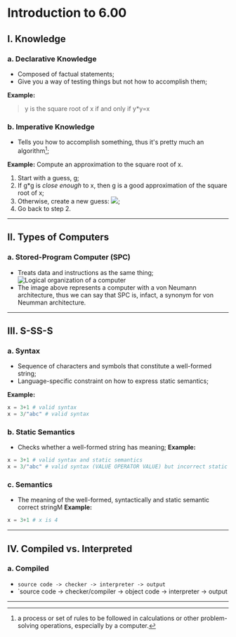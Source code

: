 # Introduction to 6.00

## I. Knowledge
### a. Declarative Knowledge
- Composed of factual statements;
- Give you a way of testing things but not how to accomplish them;

**Example:**
> y is the square root of x if and only if y*y=x

### b. Imperative Knowledge
- Tells you how to accomplish something, thus it's pretty much an algorithm[^1];

**Example:**
Compute an approximation to the square root of x.
1. Start with a guess, g;
2. If g*g is *close enough* to x, then g is a good approximation of the square root of x;
3. Otherwise, create a new guess: ![](https://i.imgur.com/6P5uC4r.gif);
4. Go back to step 2.

---

## II. Types of Computers
### a. Stored-Program Computer (SPC)
- Treats data and instructions as the same thing;
![Logical organization of a computer](https://i.imgur.com/TuxZoaY.jpeg)
- The image above represents a computer with a von Neumann architecture, thus we can say that SPC is, infact, a synonym for von Neumman architecture.

---

## III. S-SS-S
### a. Syntax
- Sequence of characters and symbols that constitute a well-formed string;
- Language-specific constraint on how to express static semantics;

**Example:**
```py
x = 3+1 # valid syntax
x = 3/"abc" # valid syntax
```

### b. Static Semantics
- Checks whether a well-formed string has meaning;
**Example:**

```py
x = 3+1 # valid syntax and static semantics
x = 3/"abc" # valid syntax (VALUE OPERATOR VALUE) but incorrect static semantics
```

### c. Semantics
- The meaning of the well-formed, syntactically and static semantic correct stringM
**Example:**

```py
x = 3+1 # x is 4
```

---

## IV. Compiled vs. Interpreted
### a. Compiled
- `source code -> checker -> interpreter -> output`
- `source code -> checker/compiler -> object code -> interpreter -> output

---

[^1]: a process or set of rules to be followed in calculations or other problem-solving operations, especially by a computer.
